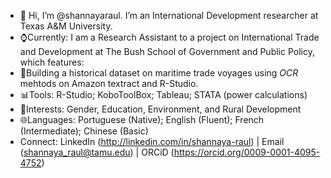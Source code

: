 - 👋 Hi, I’m @shannayaraul. I’m an International Development researcher at Texas A&M University.
- ⌚Currently: I am a Research Assistant to a project on International Trade and Development at The Bush School of Government and Public Policy, which features:
-   🎯Building a historical dataset on maritime trade voyages using *OCR* mehtods on Amazon textract and R-Studio.
-  📊Tools: R-Studio; KoboToolBox; Tableau; STATA (power calculations)
-  🌱Interests: Gender, Education, Environment, and Rural Development  
-  🌐Languages: Portuguese (Native); English (Fluent); French (Intermediate); Chinese (Basic)
- Connect: LinkedIn (http://linkedin.com/in/shannaya-raul) | Email (shannaya_raul@tamu.edu) | ORCiD (https://orcid.org/0009-0001-4095-4752)
<!---
shannayaraul/shannayaraul is a ✨ special ✨ repository because its `README.md` (this file) appears on your GitHub profile.
You can click the Preview link to take a look at your changes.
--->
